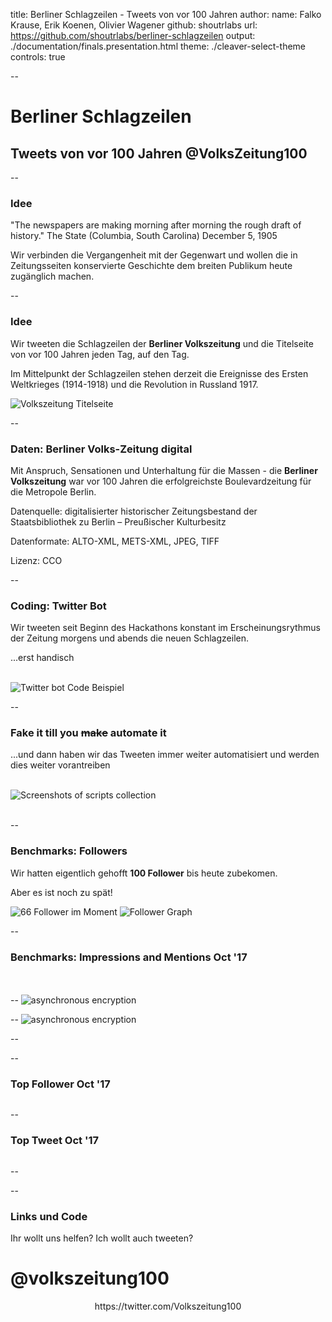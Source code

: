 title: Berliner Schlagzeilen - Tweets von vor 100 Jahren
author:
	name: Falko Krause, Erik Koenen, Olivier Wagener
	github: shoutrlabs
	url: https://github.com/shoutrlabs/berliner-schlagzeilen
output: ./documentation/finals.presentation.html
theme: ./cleaver-select-theme
controls: true

--

# Berliner Schlagzeilen

## Tweets von vor 100 Jahren @VolksZeitung100

--
### Idee
"The newspapers are making morning after morning the rough draft of history."
The State (Columbia, South Carolina) December 5, 1905

Wir verbinden die Vergangenheit mit der Gegenwart und wollen die in Zeitungsseiten konservierte Geschichte dem breiten Publikum heute zugänglich machen.

--
### Idee
Wir tweeten die Schlagzeilen der **Berliner Volkszeitung** und die Titelseite von vor 100 Jahren jeden Tag, auf den Tag.

Im Mittelpunkt der Schlagzeilen stehen derzeit die Ereignisse des Ersten Weltkrieges (1914-1918) und die Revolution in Russland 1917.

<img src="img/1917-11-01.0.png" alt="Volkszeitung Titelseite">

--
### Daten: Berliner Volks-Zeitung digital
Mit Anspruch, Sensationen und Unterhaltung für die Massen - die **Berliner Volkszeitung** war vor 100 Jahren die erfolgreichste Boulevardzeitung für die Metropole Berlin.

Datenquelle: digitalisierter historischer Zeitungsbestand der Staatsbibliothek zu Berlin – Preußischer Kulturbesitz 

Datenformate: ALTO-XML, METS-XML, JPEG, TIFF

Lizenz: CCO

--
### Coding: Twitter Bot
Wir tweeten seit Beginn des Hackathons konstant im Erscheinungsrythmus der Zeitung morgens und abends die neuen Schlagzeilen.

...erst handisch

<div>&nbsp;</div>
<img src="img/code.example.png" alt="Twitter bot Code Beispiel">

--
### Fake it till you ~~make~~ automate it
...und dann haben wir das Tweeten immer weiter automatisiert und werden dies weiter vorantreiben

<div>&nbsp;</div>
<img src="img/our-scripts.png" alt="Screenshots of scripts collection">
<div>&nbsp;</div>

--
### Benchmarks: Followers
Wir hatten eigentlich gehofft **100 Follower** bis heute zubekomen.

Aber es ist noch zu spät!

<img src="img/follower.number.png" alt="66 Follower im Moment">
<img src="img/followers.png" alt="Follower Graph">

--
### Benchmarks: Impressions and Mentions Oct '17
<div>&nbsp;</div>
<div>&nbsp;</div>
<div class="left">
	<img src="img/impressions.png" alt="">
</div>
<div class="right">
	<img src="img/mentions.png" alt="">
</div>
--
<img src="img/mentions-follower.png" alt="asynchronous encryption">

--
<img src="img/profiel-mentions.last28d.png" alt="asynchronous encryption">

--
<img src="img/summary.oct17.png" alt="">

--
### Top Follower Oct '17
<img src="img/top-follower.oct17.png" alt="">

--
### Top Tweet Oct '17
<img src="img/top-tweet.oct17.png" alt="">

--
<img src="img/tweets-impressions.png" alt="">

--
### Links und Code
Ihr wollt uns helfen? Ich wollt auch tweeten?

# @volkszeitung100

<div style="text-align: center;">
https://twitter.com/Volkszeitung100
</div>
